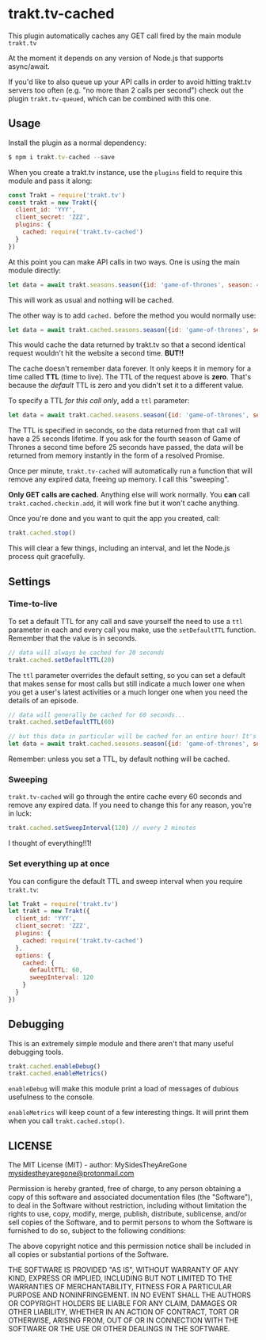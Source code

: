 # trakt.tv-cached

This plugin automatically caches any GET call fired by the main module `trakt.tv`

At the moment it depends on any version of Node.js that supports async/await.

If you'd like to also queue up your API calls in order to avoid hitting trakt.tv servers too often (e.g. "no more than 2 calls per second") check out the plugin `trakt.tv-queued`, which can be combined with this one.


## Usage

Install the plugin as a normal dependency:

```js
$ npm i trakt.tv-cached --save
```

When you create a trakt.tv instance, use the `plugins` field to require this module and pass it along:

```js
const Trakt = require('trakt.tv')
const trakt = new Trakt({
  client_id: 'YYY',
  client_secret: 'ZZZ',
  plugins: {
    cached: require('trakt.tv-cached')
  }
})
```

At this point you can make API calls in two ways. One is using the main module directly:

```js
let data = await trakt.seasons.season({id: 'game-of-thrones', season: 4})
```

This will work as usual and nothing will be cached.

The other way is to add `cached.` before the method you would normally use:

```js
let data = await trakt.cached.seasons.season({id: 'game-of-thrones', season: 4})
```

This would cache the data returned by trakt.tv so that a second identical request wouldn't hit the website a second time. **BUT!!**

The cache doesn't remember data forever. It only keeps it in memory for a time called **TTL** (time to live). The TTL of the request above is **zero**. That's because the *default* TTL is zero and you didn't set it to a different value.

To specify a TTL *for this call only*, add a `ttl` parameter:

```js
let data = await trakt.cached.seasons.season({id: 'game-of-thrones', season: 4, ttl: 25})
```

The TTL is specified in seconds, so the data returned from that call will have a 25 seconds lifetime. If you ask for the fourth season of Game of Thrones a second time before 25 seconds have passed, the data will be returned from memory instantly in the form of a resolved Promise.

Once per minute, `trakt.tv-cached` will automatically run a function that will remove any expired data, freeing up memory. I call this "sweeping".

**Only GET calls are cached.** Anything else will work normally. You **can** call `trakt.cached.checkin.add`, it will work fine but it won't cache anything.

Once you're done and you want to quit the app you created, call:

```js
trakt.cached.stop()
```

This will clear a few things, including an interval, and let the Node.js process quit gracefully.



## Settings


### Time-to-live

To set a default TTL for any call and save yourself the need to use a `ttl` parameter in each and every call you make, use the `setDefaultTTL` function. Remember that the value is in seconds.

```js
// data will always be cached for 20 seconds
trakt.cached.setDefaultTTL(20)
```

The `ttl` parameter overrides the default setting, so you can set a default that makes sense for most calls but still indicate a much lower one when you get a user's latest activities or a much longer one when you need the details of an episode.

```js
// data will generally be cached for 60 seconds...
trakt.cached.setDefaultTTL(60)

// but this data in particular will be cached for an entire hour! It's like magic!!
let data = await trakt.cached.seasons.season({id: 'game-of-thrones', season: 4, ttl: 3600})
```

Remember: unless you set a TTL, by default nothing will be cached.


### Sweeping

`trakt.tv-cached` will go through the entire cache every 60 seconds and remove any expired data. If you need to change this for any reason, you're in luck:

```js
trakt.cached.setSweepInterval(120) // every 2 minutes
```

I thought of everything!!1!


### Set everything up at once

You can configure the default TTL and sweep interval when you require `trakt.tv`:

```js
let Trakt = require('trakt.tv')
let trakt = new Trakt({
  client_id: 'YYY',
  client_secret: 'ZZZ',
  plugins: {
    cached: require('trakt.tv-cached')
  },
  options: {
    cached: {
      defaultTTL: 60,
      sweepInterval: 120
    }
  }
})
```

## Debugging

This is an extremely simple module and there aren't that many useful debugging tools.

```js
trakt.cached.enableDebug()
trakt.cached.enableMetrics()
```

`enableDebug` will make this module print a load of messages of dubious usefulness to the console.

`enableMetrics` will keep count of a few interesting things. It will print them when you call `trakt.cached.stop()`.


## LICENSE

The MIT License (MIT) - author: MySidesTheyAreGone <mysidestheyaregone@protonmail.com>

Permission is hereby granted, free of charge, to any person obtaining a copy
of this software and associated documentation files (the "Software"), to deal
in the Software without restriction, including without limitation the rights
to use, copy, modify, merge, publish, distribute, sublicense, and/or sell
copies of the Software, and to permit persons to whom the Software is
furnished to do so, subject to the following conditions:

The above copyright notice and this permission notice shall be included in
all copies or substantial portions of the Software.

THE SOFTWARE IS PROVIDED "AS IS", WITHOUT WARRANTY OF ANY KIND, EXPRESS OR
IMPLIED, INCLUDING BUT NOT LIMITED TO THE WARRANTIES OF MERCHANTABILITY,
FITNESS FOR A PARTICULAR PURPOSE AND NONINFRINGEMENT. IN NO EVENT SHALL THE
AUTHORS OR COPYRIGHT HOLDERS BE LIABLE FOR ANY CLAIM, DAMAGES OR OTHER
LIABILITY, WHETHER IN AN ACTION OF CONTRACT, TORT OR OTHERWISE, ARISING FROM,
OUT OF OR IN CONNECTION WITH THE SOFTWARE OR THE USE OR OTHER DEALINGS IN
THE SOFTWARE.

